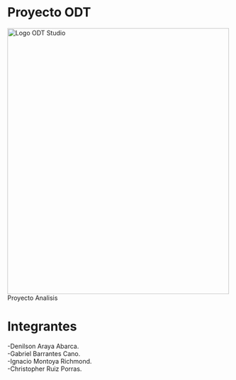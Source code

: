 # Proyecto ODT
<img src="Logo_ODT_Studio.png" alt="Logo ODT Studio" width="500" height="600">
Proyecto Analisis

# Integrantes
-Denilson Araya Abarca.</br>-Gabriel Barrantes Cano.</br>-Ignacio Montoya Richmond.</br>-Christopher Ruiz Porras.
